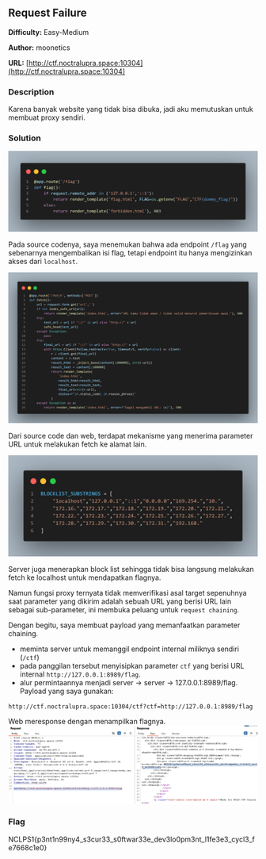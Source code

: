 ## Request Failure

**Difficulty:** Easy-Medium

**Author:** moonetics

**URL:** [http://ctf.noctralupra.space:10304](http://ctf.noctralupra.space:10304)

### Description

Karena banyak website yang tidak bisa dibuka, jadi aku memutuskan untuk membuat proxy sendiri.

### Solution

![alt text](image-1.png)

Pada source codenya, saya menemukan bahwa ada endpoint `/flag` yang sebenarnya mengembalikan isi flag, tetapi endpoint itu hanya mengizinkan akses dari `localhost`.

![alt text](image-2.png)

Dari source code dan web, terdapat mekanisme yang menerima parameter URL untuk melakukan fetch ke alamat lain. 

![alt text](image-3.png)

Server juga menerapkan block list sehingga tidak bisa langsung melakukan fetch ke localhost untuk mendapatkan flagnya. 

Namun fungsi proxy ternyata tidak memverifikasi asal target sepenuhnya saat parameter yang dikirim adalah sebuah URL yang berisi URL lain sebagai sub-parameter, ini membuka peluang untuk `request chaining`.

Dengan begitu, saya membuat payload yang memanfaatkan parameter chaining. 
- meminta server untuk memanggil endpoint internal miliknya sendiri (`/ctf`) 
- pada panggilan tersebut menyisipkan parameter `ctf` yang berisi URL internal `http://127.0.0.1:8989/flag`. 
- alur permintaannya menjadi server -> server -> 127.0.0.1:8989/flag. Payload yang saya gunakan:

```
http://ctf.noctralupra.space:10304/ctf?ctf=http://127.0.0.1:8989/flag
```

Web meresponse dengan menampilkan flagnya.
![](image.png)

### Flag

NCLPS1{p3nt1n99ny4_s3cur33_s0ftwar33e_dev3lo0pm3nt_l1fe3e3_cycl3_fe7668c1e0}